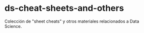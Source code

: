 # ds-cheat-sheets-and-others
Colección de "sheet cheats" y otros materiales relacionados a Data Science.
